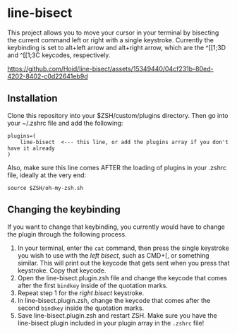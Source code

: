 # line-bisect

This project allows you to move your cursor in your terminal by bisecting the current command left or right with a single keystroke. Currently the keybinding is set to alt+left arrow and alt+right arrow, which are the ^[[1;3D and ^[[1;3C keycodes, respectively. 

https://github.com/Hoid/line-bisect/assets/15349440/04cf231b-80ed-4202-8402-c0d22641eb9d

## Installation

Clone this repository into your $ZSH/custom/plugins directory. Then go into your ~/.zshrc file and add the following:

```
plugins=(
    line-bisect  <--- this line, or add the plugins array if you don't have it already
)
```

Also, make sure this line comes AFTER the loading of plugins in your .zshrc file, ideally at the very end:

```
source $ZSH/oh-my-zsh.sh
```

## Changing the keybinding

If you want to change that keybinding, you currently would have to change the plugin through the following process.

1. In your terminal, enter the `cat` command, then press the single keystroke you wish to use with the *left bisect*, such as CMD+[, or something similar. This will print out the keycode that gets sent when you press that keystroke. Copy that keycode.
2. Open the line-bisect.plugin.zsh file and change the keycode that comes after the first `bindkey` inside of the quotation marks.
3. Repeat step 1 for the *right bisect* keystroke.
4. In line-bisect.plugin.zsh, change the keycode that comes after the second `bindkey` inside the quotation marks.
5. Save line-bisect.plugin.zsh and restart ZSH. Make sure you have the line-bisect plugin included in your plugin array in the `.zshrc` file!



